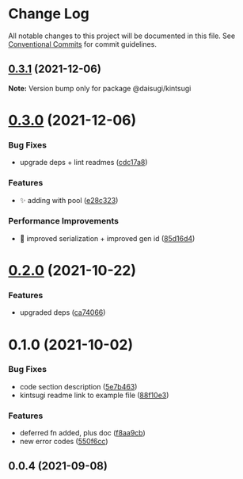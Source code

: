 # Change Log

All notable changes to this project will be documented in this file.
See [Conventional Commits](https://conventionalcommits.org) for commit guidelines.

## [0.3.1](https://github.com/daisugiland/daisugi/compare/@daisugi/kintsugi@0.3.0...@daisugi/kintsugi@0.3.1) (2021-12-06)

**Note:** Version bump only for package @daisugi/kintsugi





# [0.3.0](https://github.com/daisugiland/daisugi/compare/@daisugi/kintsugi@0.2.0...@daisugi/kintsugi@0.3.0) (2021-12-06)


### Bug Fixes

* upgrade deps + lint readmes ([cdc17a8](https://github.com/daisugiland/daisugi/commit/cdc17a8a7995921bf8c5ac66529ff6e54139dabb))


### Features

* :sparkles: adding with pool ([e28c323](https://github.com/daisugiland/daisugi/commit/e28c323a13540728039907c2f63c9bf02022e306))


### Performance Improvements

* :wrench: improved serialization + improved gen id ([85d16d4](https://github.com/daisugiland/daisugi/commit/85d16d4010c43b147ece472e91d4e8a31740589a))





# [0.2.0](https://github.com/daisugiland/daisugi/compare/@daisugi/kintsugi@0.1.0...@daisugi/kintsugi@0.2.0) (2021-10-22)


### Features

* upgraded deps ([ca74066](https://github.com/daisugiland/daisugi/commit/ca74066d918ba9b612975b1323e1a56d1a4c9f31))





# 0.1.0 (2021-10-02)


### Bug Fixes

* code section description ([5e7b463](https://github.com/daisugiland/daisugi/commit/5e7b4635ef50d413fdfdfc1c75c90f4c8c899a68))
* kintsugi readme link to example file ([88f10e3](https://github.com/daisugiland/daisugi/commit/88f10e3da5377b1e0dda5ea4b28f514e0ad0b26b))


### Features

* deferred fn added, plus doc ([f8aa9cb](https://github.com/daisugiland/daisugi/commit/f8aa9cb8a22553b8eeb73dba4efc43713f05466a))
* new error codes ([550f6cc](https://github.com/daisugiland/daisugi/commit/550f6ccb9cb92521e835af88c62d612755e45d3d))



## 0.0.4 (2021-09-08)
